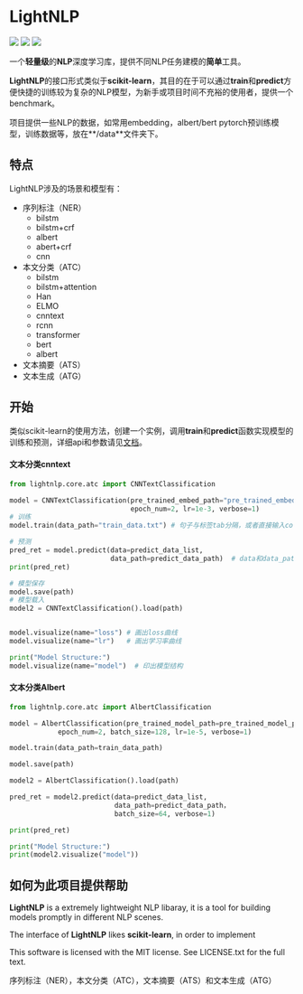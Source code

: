 # LightNLP 

![](https://img.shields.io/badge/language-python3-blue.svg)
![](https://img.shields.io/badge/license-MIT-green.svg)
![](https://img.shields.io/badge/Coverage-10%-green.svg)


一个**轻量级**的**NLP**深度学习库，提供不同NLP任务建模的**简单**工具。

**LightNLP**的接口形式类似于**scikit-learn**，其目的在于可以通过**train**和**predict**方便快捷的训练较为复杂的NLP模型，为新手或项目时间不充裕的使用者，提供一个benchmark。

项目提供一些NLP的数据，如常用embedding，albert/bert pytorch预训练模型，训练数据等，放在**/data**文件夹下。

## 特点

LightNLP涉及的场景和模型有：

- 序列标注（NER）
  - bilstm
  - bilstm+crf
  - albert
  - abert+crf
  - cnn
- 本文分类（ATC）
  - bilstm
  - bilstm+attention
  - Han
  - ELMO
  - cnntext
  - rcnn
  - transformer
  - bert
  - albert
- 文本摘要（ATS）
- 文本生成（ATG）

## 开始

类似scikit-learn的使用方法，创建一个实例，调用**train**和**predict**函数实现模型的训练和预测，详细api和参数请见[文档]()。

#### 文本分类cnntext

```python
from lightnlp.core.atc import CNNTextClassification

model = CNNTextClassification(pre_trained_embed_path="pre_trained_embedding.txt", # 也可以不填
                              epoch_num=2, lr=1e-3, verbose=1)
# 训练
model.train(data_path="train_data.txt") # 句子与标签tab分隔，或者直接输入corpus和label

# 预测
pred_ret = model.predict(data=predict_data_list,       
                         data_path=predict_data_path)  # data和data_path选其一即可
print(pred_ret)

# 模型保存
model.save(path)
# 模型载入
model2 = CNNTextClassification().load(path)


model.visualize(name="loss") # 画出loss曲线
model.visualize(name="lr")   # 画出学习率曲线

print("Model Structure:")
model.visualize(name="model")  # 印出模型结构
```

#### 文本分类Albert

```python
from lightnlp.core.atc import AlbertClassification

model = AlbertClassification(pre_trained_model_path=pre_trained_model_path, # 必填，albert基于pytorch的预训练模型
            epoch_num=2, batch_size=128, lr=1e-5, verbose=1)

model.train(data_path=train_data_path)

model.save(path)

model2 = AlbertClassification().load(path)

pred_ret = model2.predict(data=predict_data_list,       
                          data_path=predict_data_path，
                          batch_size=64, verbose=1)

print(pred_ret)

print("Model Structure:")
print(model2.visualize("model"))
```


## 如何为此项目提供帮助



**LightNLP** is a extremely lightweight NLP libaray, it is a tool for building models promptly in different NLP scenes.

The interface of **LightNLP** likes **scikit-learn**, in order to implement 





This software is licensed with the MIT license. See LICENSE.txt for the full text.



序列标注（NER），本文分类（ATC），文本摘要（ATS）和文本生成（ATG）

